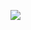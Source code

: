 ![](https://media.discordapp.net/attachments/959839099450171522/972125604252098590/ff.png?width=1186&height=668)
